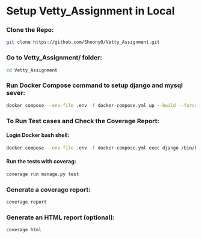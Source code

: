 # Setup Vetty_Assignment in Local

### Clone the Repo:
```bash
git clone https://github.com/Shoony0/Vetty_Assignment.git
```

### Go to **Vetty_Assignment/** folder:
```bash
cd Vetty_Assignment
```

### Run Docker Compose command to setup django and mysql sever:
```bash
docker compose --env-file .env -f docker-compose.yml up --build --force-recreate --remove-orphans
```

### To Run Test cases and Check the Coverage Report:
#### Login Docker bash shell:
```bash
docker compose --env-file .env -f docker-compose.yml exec django /bin/bash
```
#### Run the tests with coverag:
```bash
coverage run manage.py test
```
### Generate a coverage report:
```bash
coverage report
```
 
### Generate an HTML report (optional):
```bash
coverage html
```
 
